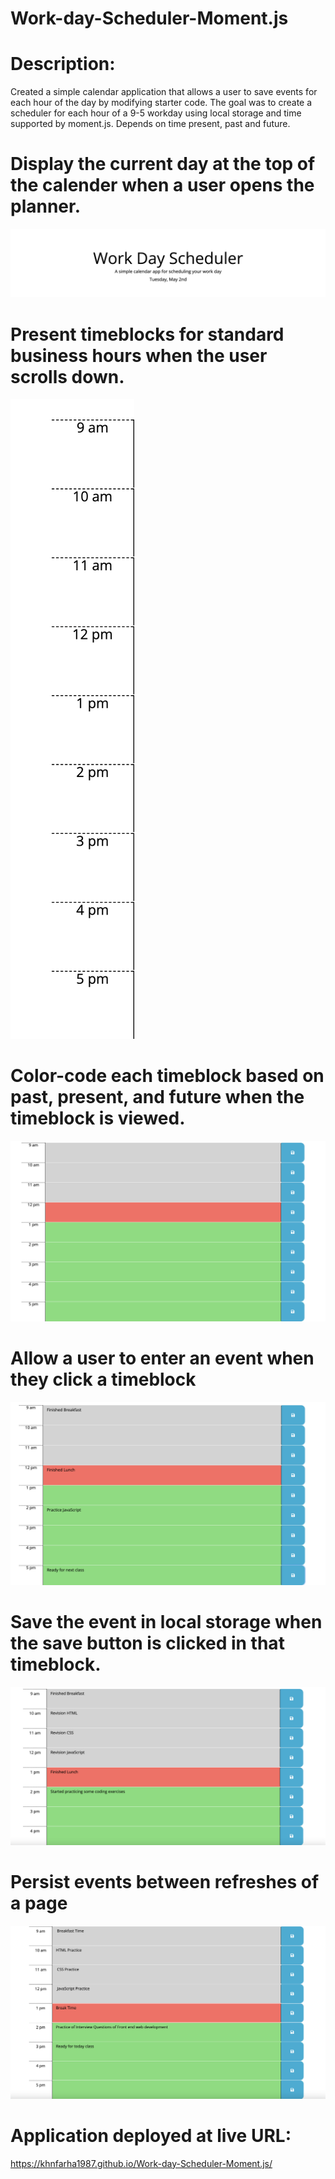 # Work-day-Scheduler-Moment.js

# Description:
Created a simple calendar application that allows a user to save events for each hour of the day by modifying starter code.
The goal was to create a scheduler for each hour of a 9-5 workday using local storage and time supported by moment.js.
Depends on time present, past and future.

# Display the current day at the top of the calender when a user opens the planner.
![alt](./images/img-1.png)

# Present timeblocks for standard business hours when the user scrolls down.
![alt](./images/img-2.png)

# Color-code each timeblock based on past, present, and future when the timeblock is viewed.
![alt](./images/img-3.png)

# Allow a user to enter an event when they click a timeblock
![alt](./images/img-4.png)

# Save the event in local storage when the save button is clicked in that timeblock.
![alt](./images/img-5.png)

# Persist events between refreshes of a page
![alt](./images/img-6.png)

# Application deployed at live URL:
https://khnfarha1987.github.io/Work-day-Scheduler-Moment.js/

